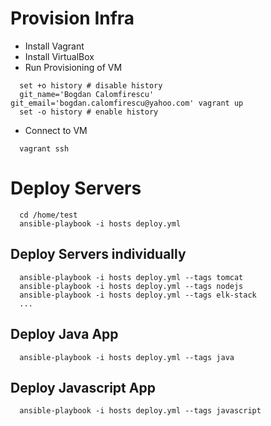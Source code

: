 # Provision Infra

- Install Vagrant
- Install VirtualBox
- Run Provisioning of VM
```
  set +o history # disable history
  git_name='Bogdan Calomfirescu' git_email='bogdan.calomfirescu@yahoo.com' vagrant up
  set -o history # enable history
```
- Connect to VM
```
  vagrant ssh
```

# Deploy Servers

```
  cd /home/test
  ansible-playbook -i hosts deploy.yml
```

## Deploy Servers individually

```
  ansible-playbook -i hosts deploy.yml --tags tomcat
  ansible-playbook -i hosts deploy.yml --tags nodejs
  ansible-playbook -i hosts deploy.yml --tags elk-stack
  ...
```

## Deploy Java App

```
  ansible-playbook -i hosts deploy.yml --tags java
```
 
## Deploy Javascript App

```
  ansible-playbook -i hosts deploy.yml --tags javascript
```